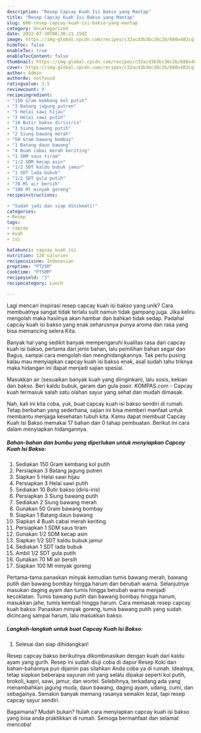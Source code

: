 ```yaml
---
description: "Resep Capcay Kuah Isi Bakso yang Mantap"
title: "Resep Capcay Kuah Isi Bakso yang Mantap"
slug: 600-resep-capcay-kuah-isi-bakso-yang-mantap
category: Uncategorized
date: 2022-07-30T06:38:21.150Z
image: https://img-global.cpcdn.com/recipes/c32acd3b3bc36c2b/680x482cq70/capcay-kuah-isi-bakso-foto-resep-utama.jpg
hideToc: false
enableToc: true
enableTocContent: false
thumbnail: https://img-global.cpcdn.com/recipes/c32acd3b3bc36c2b/680x482cq70/capcay-kuah-isi-bakso-foto-resep-utama.jpg
cover: https://img-global.cpcdn.com/recipes/c32acd3b3bc36c2b/680x482cq70/capcay-kuah-isi-bakso-foto-resep-utama.jpg
author: Admin
authorAv: notfound
ratingvalue: 3.5
reviewcount: 9
recipeingredient:
- "150 Gram kembang kol putih"
- "3 Batang jagung putren"
- "5 Helai sawi hijau"
- "3 Helai sawi putih"
- "10 Butir bakso dirisiris"
- "3 Siung bawang putih"
- "2 Siung bawang merah"
- "50 Gram bawang bombay"
- "1 Batang daun bawang"
- "4 Buah cabai merah keriting"
- "1 SDM saus tiram"
- "1/2 SDM kecap asin"
- "1/2 SDT kaldu bubuk jamur"
- "1 SDT lada bubuk"
- "1/2 SDT gula putih"
- "70 Ml air bersih"
- "100 Ml minyak goreng"
recipeinstructions:

- "Sudah jadi dan siap dinikmati!"
categories:
- Resep
tags:
- capcay
- kuah
- isi

katakunci: capcay kuah isi 
nutrition: 120 calories
recipecuisine: Indonesian
preptime: "PT25M"
cooktime: "PT50M"
recipeyield: "3"
recipecategory: Lunch

---
```





Lagi mencari inspirasi resep capcay kuah isi bakso yang unik? Cara membuatnya sangat tidak terlalu sulit namun tidak gampang juga. Jika keliru mengolah maka hasilnya akan hambar dan bahkan tidak sedap. Padahal capcay kuah isi bakso yang enak seharusnya punya aroma dan rasa yang bisa memancing selera Kita.





Banyak hal yang sedikit banyak mempengaruhi kualitas rasa dari capcay kuah isi bakso, pertama dari jenis bahan, lalu pemilihan bahan segar dan Bagus, sampai cara mengolah dan menghidangkannya. Tak perlu pusing kalau mau menyiapkan capcay kuah isi bakso enak,      asal sudah tahu triknya maka hidangan ini dapat menjadi sajian spesial.














Masukkan air (sesuaikan banyak kuah yang diinginkan), lalu sosis, kekian dan bakso. Beri kaldu bubuk, garam dan gula pasir. KOMPAS.com - Capcay kuah termasuk salah satu olahan sayur yang sehat dan mudah dimasak.






Nah, kali ini kita coba, yuk, buat capcay kuah isi bakso sendiri di rumah. Tetap berbahan yang sederhana, sajian ini bisa memberi manfaat untuk membantu menjaga kesehatan tubuh kita. Kamu dapat membuat Capcay Kuah Isi Bakso memakai 17 bahan dan 0 tahap pembuatan. Berikut ini cara dalam menyiapkan hidangannya.

<!--inarticleads1-->

##### Bahan-bahan dan bumbu yang diperlukan untuk menyiapkan Capcay Kuah Isi Bakso:

1. Sediakan 150 Gram kembang kol putih
1. Persiapkan 3 Batang jagung putren
1. Siapkan 5 Helai sawi hijau
1. Persiapkan 3 Helai sawi putih
1. Sediakan 10 Butir bakso (diris-iris)
1. Persiapkan 3 Siung bawang putih
1. Sediakan 2 Siung bawang merah
1. Gunakan 50 Gram bawang bombay
1. Siapkan 1 Batang daun bawang
1. Siapkan 4 Buah cabai merah keriting
1. Persiapkan 1 SDM saus tiram
1. Gunakan 1/2 SDM kecap asin
1. Siapkan 1/2 SDT kaldu bubuk jamur
1. Sediakan 1 SDT lada bubuk
1. Ambil 1/2 SDT gula putih
1. Gunakan 70 Ml air bersih
1. Siapkan 100 Ml minyak goreng


Pertama-tama panaskan minyak kemudian tumis bawang merah, bawang putih dan bawang bombay hingga harum dan berubah warna. Selanjutnya masukan daging ayam dan tumis hingga berubah warna menjadi kecoklatan. Tumis bawang putih dan bawang bombay hingga harum, masukkan jahe, tumis kembali hingga harum. Cara memasak resep capcay kuah bakso: Panaskan minyak goreng, tumis bawang putih yang sudah dicincang sampai harum, lalu masukkan bakso. 

<!--inarticleads2-->

##### Langkah-langkah untuk buat Capcay Kuah Isi Bakso:


1. Selesai dan siap dihidangkan!

Resep capcay bakso berikutnya dikombinasikan dengan kuah dari kaldu ayam yang gurih. Resep ini sudah diuji coba di dapur Resep Koki dan bahan-bahannya pun dijamin pas silahkan Anda coba ya di rumah. Idealnya, tetap siapkan beberapa sayuran inti yang selalu dipakai seperti kol putih, brokoli, kapri, sawi, jamur, dan wortel. Selebihnya, terkadang ada yang menambahkan jagung muda, daun bawang, daging ayam, udang, cumi, dan sebagainya. Semakin banyak memang rasanya semakin lezat, tapi resep capcay sayur sendiri. 

Bagaimana? Mudah bukan? Itulah cara menyiapkan capcay kuah isi bakso yang bisa anda praktikkan di rumah. Semoga bermanfaat dan selamat mencoba!
